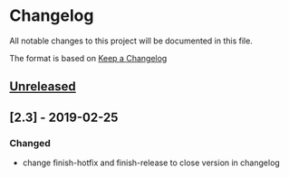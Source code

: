 # Changelog
All notable changes to this project will be documented in this file.

The format is based on [Keep a Changelog](https://keepachangelog.com/en/1.0.0/)

## [Unreleased]

## [2.3] - 2019-02-25
### Changed
 - change finish-hotfix and finish-release to close version in changelog

[Unreleased]: https://github.com/anaPerezGhiglia/hotfix-test/compare/2.3...HEAD
